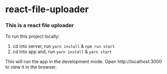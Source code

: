 # react-file-uploader

### This is a react file uploader 
To run this project locally:  
1. cd into server, run `yarn install` & `npm run start` 
2. cd into app and, run `yarn install` & `yarn start` 

This will run the app in the development mode.
Open http://localhost:3000 to view it in the browser.
